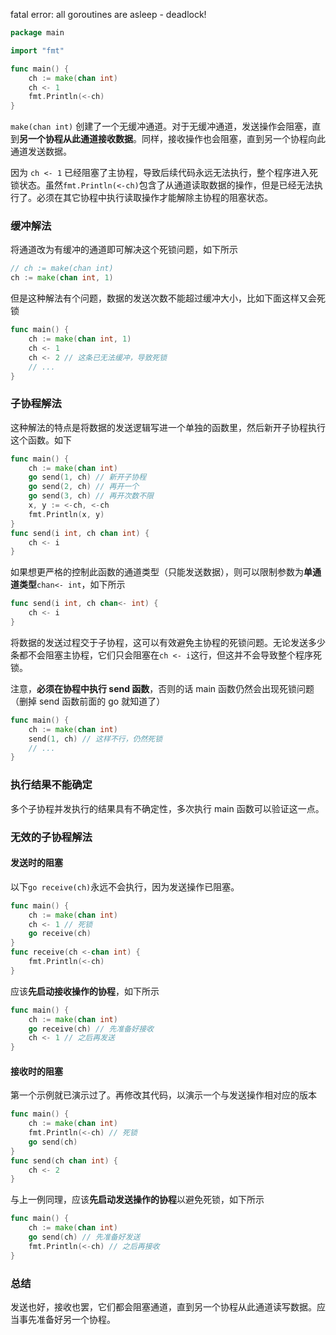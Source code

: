 fatal error: all goroutines are asleep - deadlock!

```go
package main

import "fmt"

func main() {
	ch := make(chan int)
	ch <- 1
	fmt.Println(<-ch)
}
```

`make(chan int)` 创建了一个无缓冲通道。对于无缓冲通道，发送操作会阻塞，直到**另一个协程从此通道接收数据**。同样，接收操作也会阻塞，直到另一个协程向此通道发送数据。

因为 `ch <- 1` 已经阻塞了主协程，导致后续代码永远无法执行，整个程序进入死锁状态。虽然`fmt.Println(<-ch)`包含了从通道读取数据的操作，但是已经无法执行了。必须在其它协程中执行读取操作才能解除主协程的阻塞状态。

### 缓冲解法

将通道改为有缓冲的通道即可解决这个死锁问题，如下所示

```go
// ch := make(chan int)
ch := make(chan int, 1)
```

但是这种解法有个问题，数据的发送次数不能超过缓冲大小，比如下面这样又会死锁

```go
func main() {
	ch := make(chan int, 1)
	ch <- 1
	ch <- 2 // 这条已无法缓冲，导致死锁
	// ...
}
```

### 子协程解法

这种解法的特点是将数据的发送逻辑写进一个单独的函数里，然后新开子协程执行这个函数。如下

```go
func main() {
	ch := make(chan int)
	go send(1, ch) // 新开子协程
	go send(2, ch) // 再开一个
	go send(3, ch) // 再开次数不限
	x, y := <-ch, <-ch
	fmt.Println(x, y)
}
func send(i int, ch chan int) {
	ch <- i
}
```

如果想更严格的控制此函数的通道类型（只能发送数据），则可以限制参数为**单通道类型**`chan<- int`，如下所示

```go
func send(i int, ch chan<- int) {
	ch <- i
}
```

将数据的发送过程交于子协程，这可以有效避免主协程的死锁问题。无论发送多少条都不会阻塞主协程，它们只会阻塞在`ch <- i`这行，但这并不会导致整个程序死锁。

注意，**必须在协程中执行 send 函数**，否则的话 main 函数仍然会出现死锁问题（删掉 send 函数前面的 go 就知道了）

```go
func main() {
	ch := make(chan int)
	send(1, ch) // 这样不行，仍然死锁
	// ...
}
```

### 执行结果不能确定

多个子协程并发执行的结果具有不确定性，多次执行 main 函数可以验证这一点。

### 无效的子协程解法

#### 发送时的阻塞

以下`go receive(ch)`永远不会执行，因为发送操作已阻塞。

```go
func main() {
	ch := make(chan int)
	ch <- 1 // 死锁
	go receive(ch)
}
func receive(ch <-chan int) {
	fmt.Println(<-ch)
}
```

应该**先启动接收操作的协程**，如下所示

```go
func main() {
	ch := make(chan int)
	go receive(ch) // 先准备好接收
	ch <- 1 // 之后再发送
}
```

#### 接收时的阻塞

第一个示例就已演示过了。再修改其代码，以演示一个与发送操作相对应的版本

```go
func main() {
	ch := make(chan int)
	fmt.Println(<-ch) // 死锁
	go send(ch)
}
func send(ch chan int) {
	ch <- 2
}
```

与上一例同理，应该**先启动发送操作的协程**以避免死锁，如下所示

```go
func main() {
	ch := make(chan int)
	go send(ch) // 先准备好发送
	fmt.Println(<-ch) // 之后再接收
}
```

### 总结

发送也好，接收也罢，它们都会阻塞通道，直到另一个协程从此通道读写数据。应当事先准备好另一个协程。
